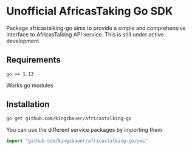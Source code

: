 Unofficial AfricasTaking Go SDK
==============================

Package africastalking-go aims to provide a simple and comprehensive interface to AfricasTalking API service. This is still under active development.

Requirements
---

`go >= 1.13`

Works go modules


Installation
---

`go get github.com/kingzbauer/africastalking-go`

You can use the different service packages by importing them

```go
import "github.com/kingzbauer/africastalking-go/sms"
```
